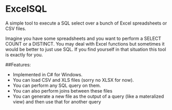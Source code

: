 ExcelSQL
========

A simple tool to execute a SQL select over a bunch of Excel spreadsheets or CSV files.

Imagine you have some spreadsheets and you want to perform a SELECT COUNT or a DISTINCT. You may deal with Excel functions but sometimes it would be better to just use SQL. If you find yourself in that situation this tool is exactly for you.

##Features:
- Implemented in C# for Windows.
- You can load CSV and XLS files (sorry no XLSX for now).
- You can perform any SQL query on them.
- You can also perform joins between these files
- You can generate a new file as the output of a query (like a materalized view) and then use that for another query
